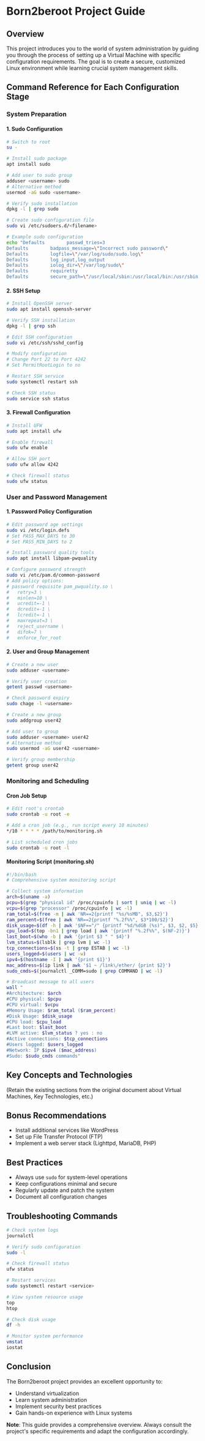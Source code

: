 # Born2beroot Project Guide

## Overview
This project introduces you to the world of system administration by guiding you through the process of setting up a Virtual Machine with specific configuration requirements. The goal is to create a secure, customized Linux environment while learning crucial system management skills.

## Command Reference for Each Configuration Stage

### System Preparation

#### 1. Sudo Configuration
```bash
# Switch to root
su -

# Install sudo package
apt install sudo

# Add user to sudo group
adduser <username> sudo
# Alternative method
usermod -aG sudo <username>

# Verify sudo installation
dpkg -l | grep sudo

# Create sudo configuration file
sudo vi /etc/sudoers.d/<filename>

# Example sudo configuration
echo "Defaults        passwd_tries=3
Defaults        badpass_message=\"Incorrect sudo password\"
Defaults        logfile=\"/var/log/sudo/sudo.log\"
Defaults        log_input,log_output
Defaults        iolog_dir=\"/var/log/sudo\"
Defaults        requiretty
Defaults        secure_path=\"/usr/local/sbin:/usr/local/bin:/usr/sbin:/usr/bin:/sbin:/bin:/snap/bin\"" | sudo tee /etc/sudoers.d/custom_sudo_config
```

#### 2. SSH Setup
```bash
# Install OpenSSH server
sudo apt install openssh-server

# Verify SSH installation
dpkg -l | grep ssh

# Edit SSH configuration
sudo vi /etc/ssh/sshd_config

# Modify configuration
# Change Port 22 to Port 4242
# Set PermitRootLogin to no

# Restart SSH service
sudo systemctl restart ssh

# Check SSH status
sudo service ssh status
```

#### 3. Firewall Configuration
```bash
# Install UFW
sudo apt install ufw

# Enable firewall
sudo ufw enable

# Allow SSH port
sudo ufw allow 4242

# Check firewall status
sudo ufw status
```

### User and Password Management

#### 1. Password Policy Configuration
```bash
# Edit password age settings
sudo vi /etc/login.defs
# Set PASS_MAX_DAYS to 30
# Set PASS_MIN_DAYS to 2

# Install password quality tools
sudo apt install libpam-pwquality

# Configure password strength
sudo vi /etc/pam.d/common-password
# Add policy options:
# password requisite pam_pwquality.so \
#   retry=3 \
#   minlen=10 \
#   ucredit=-1 \
#   dcredit=-1 \
#   lcredit=-1 \
#   maxrepeat=3 \
#   reject_username \
#   difok=7 \
#   enforce_for_root
```

#### 2. User and Group Management
```bash
# Create a new user
sudo adduser <username>

# Verify user creation
getent passwd <username>

# Check password expiry
sudo chage -l <username>

# Create a new group
sudo addgroup user42

# Add user to group
sudo adduser <username> user42
# Alternative method
sudo usermod -aG user42 <username>

# Verify group membership
getent group user42
```

### Monitoring and Scheduling

#### Cron Job Setup
```bash
# Edit root's crontab
sudo crontab -u root -e

# Add a cron job (e.g., run script every 10 minutes)
*/10 * * * * /path/to/monitoring.sh

# List scheduled cron jobs
sudo crontab -u root -l
```

#### Monitoring Script (monitoring.sh)
```bash
#!/bin/bash
# Comprehensive system monitoring script

# Collect system information
arch=$(uname -a)
pcpu=$(grep "physical id" /proc/cpuinfo | sort | uniq | wc -l)
vcpu=$(grep "processor" /proc/cpuinfo | wc -l)
ram_total=$(free -m | awk 'NR==2{printf "%s/%sMB", $3,$2}')
ram_percent=$(free | awk 'NR==2{printf "%.2f%%", $3*100/$2}')
disk_usage=$(df -h | awk '$NF=="/" {printf "%d/%dGB (%s)", $3, $2, $5}')
cpu_load=$(top -bn1 | grep load | awk '{printf "%.2f%%", $(NF-2)}')
last_boot=$(who -b | awk '{print $3 " " $4}')
lvm_status=$(lsblk | grep lvm | wc -l)
tcp_connections=$(ss -t | grep ESTAB | wc -l)
users_logged=$(users | wc -w)
ipv4=$(hostname -I | awk '{print $1}')
mac_address=$(ip link | awk '$1 ~ /link\/ether/ {print $2}')
sudo_cmds=$(journalctl _COMM=sudo | grep COMMAND | wc -l)

# Broadcast message to all users
wall "
#Architecture: $arch
#CPU physical: $pcpu
#CPU virtual: $vcpu
#Memory Usage: $ram_total ($ram_percent)
#Disk Usage: $disk_usage
#CPU load: $cpu_load
#Last boot: $last_boot
#LVM active: $lvm_status ? yes : no
#Active connections: $tcp_connections
#Users logged: $users_logged
#Network: IP $ipv4 ($mac_address)
#Sudo: $sudo_cmds commands"
```

## Key Concepts and Technologies

(Retain the existing sections from the original document about Virtual Machines, Key Technologies, etc.)

## Bonus Recommendations
* Install additional services like WordPress
* Set up File Transfer Protocol (FTP)
* Implement a web server stack (Lighttpd, MariaDB, PHP)

## Best Practices
* Always use `sudo` for system-level operations
* Keep configurations minimal and secure
* Regularly update and patch the system
* Document all configuration changes

## Troubleshooting Commands
```bash
# Check system logs
journalctl

# Verify sudo configuration
sudo -l

# Check firewall status
ufw status

# Restart services
sudo systemctl restart <service>

# View system resource usage
top
htop

# Check disk usage
df -h

# Monitor system performance
vmstat
iostat
```

## Conclusion
The Born2beroot project provides an excellent opportunity to:
* Understand virtualization
* Learn system administration
* Implement security best practices
* Gain hands-on experience with Linux systems

**Note**: This guide provides a comprehensive overview. Always consult the project's specific requirements and adapt the configuration accordingly.
